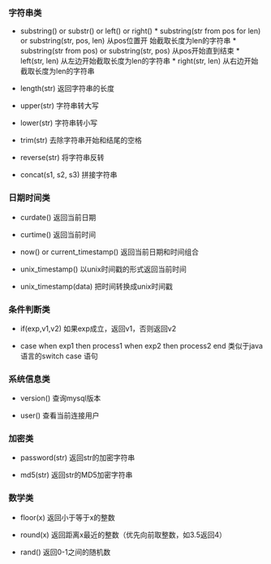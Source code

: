 ### 字符串类
* substring() or substr() or left() or right()
		* substring(str from pos for len) or substring(str, pos, len) 从pos位置开 始截取长度为len的字符串
		* substring(str from pos) or substring(str, pos) 从pos开始直到结束
		* left(str, len) 从左边开始截取长度为len的字符串
		* right(str, len) 从右边开始截取长度为len的字符串

* length(str) 返回字符串的长度

* upper(str) 字符串转大写

* lower(str) 字符串转小写

* trim(str) 去除字符串开始和结尾的空格

* reverse(str) 将字符串反转

* concat(s1, s2, s3) 拼接字符串

### 日期时间类
* curdate() 返回当前日期

* curtime() 返回当前时间

* now() or current_timestamp() 返回当前日期和时间组合

* unix_timestamp() 以unix时间戳的形式返回当前时间

* unix_timestamp(data) 把时间转换成unix时间戳

### 条件判断类
* if(exp,v1,v2) 如果exp成立，返回v1，否则返回v2

* case when exp1 then process1 when exp2 then process2 end 类似于java语言的switch case 语句

### 系统信息类
* version() 查询mysql版本

* user() 查看当前连接用户

### 加密类
* password(str) 返回str的加密字符串

* md5(str) 返回str的MD5加密字符串

### 数学类
* floor(x) 返回小于等于x的整数

* round(x) 返回距离x最近的整数（优先向前取整数，如3.5返回4）

* rand() 返回0-1之间的随机数

